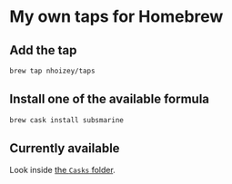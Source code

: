 # My own taps for Homebrew

## Add the tap

```bash
brew tap nhoizey/taps
```

## Install one of the available formula

```bash
brew cask install subsmarine
```

## Currently available

Look inside [the `Casks` folder](./Casks/).